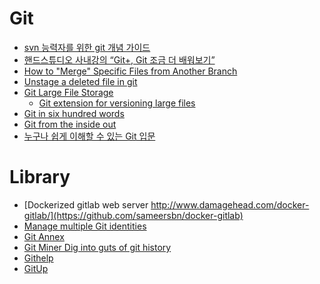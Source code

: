 Git
===
* [svn 능력자를 위한 git 개념 가이드](http://www.slideshare.net/einsub/svn-git-17386752)
* [핸드스튜디오 사내강의 “Git+, Git 조금 더 배워보기”](http://elegantcoder.com/git-plus/)
* [How to "Merge" Specific Files from Another Branch](http://jasonrudolph.com/blog/2009/02/25/git-tip-how-to-merge-specific-files-from-another-branch/)
* [Unstage a deleted file in git](http://stackoverflow.com/questions/9591407/unstage-a-deleted-file-in-git)
* [Git Large File Storage](https://git-lfs.github.com/)
  * [Git extension for versioning large files](https://github.com/github/git-lfs)
* [Git in six hundred words](http://maryrosecook.com/blog/post/git-in-six-hundred-words)
* [Git from the inside out](http://maryrosecook.com/blog/post/git-from-the-inside-out)
* [누구나 쉽게 이해할 수 있는 Git 입문](http://backlogtool.com/git-guide/kr/)

# Library
* [Dockerized gitlab web server http://www.damagehead.com/docker-gitlab/](https://github.com/sameersbn/docker-gitlab)
* [Manage multiple Git identities](https://github.com/prydonius/karn)
* [Git Annex](https://git-annex.branchable.com/design/iabackup/)
* [Git Miner Dig into guts of git history](https://gitminer.com/)
* [Githelp](https://githelp.io/?ref=hackernews)
* [GitUp](http://gitup.co/)